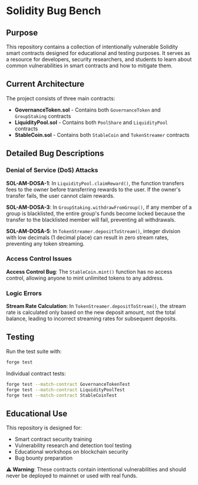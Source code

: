 # Solidity Bug Bench

## Purpose
This repository contains a collection of intentionally vulnerable Solidity smart contracts designed for educational and testing purposes. It serves as a resource for developers, security researchers, and students to learn about common vulnerabilities in smart contracts and how to mitigate them.

## Current Architecture

The project consists of three main contracts:
- **GovernanceToken.sol** - Contains both `GovernanceToken` and `GroupStaking` contracts
- **LiquidityPool.sol** - Contains both `PoolShare` and `LiquidityPool` contracts
- **StableCoin.sol** - Contains both `StableCoin` and `TokenStreamer` contracts

## Detailed Bug Descriptions

### Denial of Service (DoS) Attacks

**SOL-AM-DOSA-1**: In `LiquidityPool.claimReward()`, the function transfers fees to the owner before transferring rewards to the user. If the owner's transfer fails, the user cannot claim rewards.

**SOL-AM-DOSA-3**: In `GroupStaking.withdrawFromGroup()`, if any member of a group is blacklisted, the entire group's funds become locked because the transfer to the blacklisted member will fail, preventing all withdrawals.

**SOL-AM-DOSA-5**: In `TokenStreamer.depositToStream()`, integer division with low decimals (1 decimal place) can result in zero stream rates, preventing any token streaming.

### Access Control Issues

**Access Control Bug**: The `StableCoin.mint()` function has no access control, allowing anyone to mint unlimited tokens to any address.

### Logic Errors

**Stream Rate Calculation**: In `TokenStreamer.depositToStream()`, the stream rate is calculated only based on the new deposit amount, not the total balance, leading to incorrect streaming rates for subsequent deposits.

## Testing

Run the test suite with:
```bash
forge test
```

Individual contract tests:
```bash
forge test --match-contract GovernanceTokenTest
forge test --match-contract LiquidityPoolTest
forge test --match-contract StableCoinTest
```

## Educational Use

This repository is designed for:
- Smart contract security training
- Vulnerability research and detection tool testing
- Educational workshops on blockchain security
- Bug bounty preparation

**⚠️ Warning**: These contracts contain intentional vulnerabilities and should never be deployed to mainnet or used with real funds.